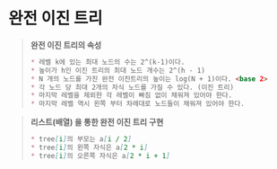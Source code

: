 # 완전 이진 트리

> **완전 이진 트리의 속성**
>
> ~~~markdown
> * 레벨 k에 있는 최대 노드의 수는 2^(k-1)이다.
> * 높이가 h인 이진 트리의 최대 노드 개수는 2^(h - 1)
> * N 개의 노드를 가진 완전 이진트리의 높이는 log(N + 1)이다. <base 2>
> * 각 노드 당 최대 2개의 자식 노드를 가질 수 있다. (이진 트리)
> * 마지막 레벨을 제외한 각 레벨이 빠짐 없이 채워져 있어야 한다.
> * 마지막 레벨 역시 왼쪽 부터 차례대로 노드들이 채워져 있어야 한다.
> ~~~

>**리스트(배열) 을 통한 완전 이진 트리 구현**
>~~~markdown
>* tree[i]의 부모는 a[i / 2]
>* tree[i]의 왼쪽 자식은 a[2 * i]
>* tree[i]의 오른쪽 자식은 a[2 * i + 1]
>~~~

